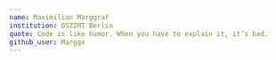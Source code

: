 ```yaml
---
name: Maximilian Marggraf
institution: OSZIMT Berlin
quote: Code is like humor. When you have to explain it, it’s bad.
github_user: Marggx
---
```

